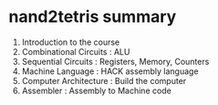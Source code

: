 # nand2tetris summary

1. Introduction to the course
2. Combinational Circuits : ALU
3. Sequential Circuits : Registers, Memory, Counters
4. Machine Language : HACK assembly language
5. Computer Architecture : Build the computer
6. Assembler : Assembly to Machine code
